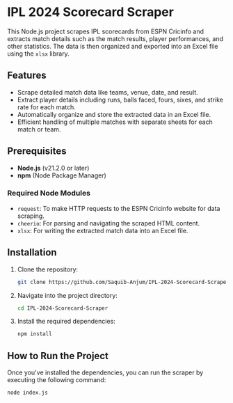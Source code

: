 # IPL 2024 Scorecard Scraper

This Node.js project scrapes IPL scorecards from ESPN Cricinfo and extracts match details such as the match results, player performances, and other statistics. The data is then organized and exported into an Excel file using the `xlsx` library.

## Features

- Scrape detailed match data like teams, venue, date, and result.
- Extract player details including runs, balls faced, fours, sixes, and strike rate for each match.
- Automatically organize and store the extracted data in an Excel file.
- Efficient handling of multiple matches with separate sheets for each match or team.

## Prerequisites

- **Node.js** (v21.2.0 or later)
- **npm** (Node Package Manager)

### Required Node Modules

- `request`: To make HTTP requests to the ESPN Cricinfo website for data scraping.
- `cheerio`: For parsing and navigating the scraped HTML content.
- `xlsx`: For writing the extracted match data into an Excel file.

## Installation

1. Clone the repository:

    ```bash
    git clone https://github.com/Saquib-Anjum/IPL-2024-Scorecard-Scraper.git
    ```

2. Navigate into the project directory:

    ```bash
    cd IPL-2024-Scorecard-Scraper
    ```

3. Install the required dependencies:

    ```bash
    npm install
    ```

## How to Run the Project

Once you've installed the dependencies, you can run the scraper by executing the following command:

```bash
node index.js
